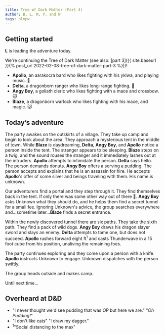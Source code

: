 ```yaml
---
title: Tree of Dark Matter (Part 4)
author: B, L, M, P, and W
tags: blmpw
---
```


## Getting started

**L** is leading the adventure today.

We're continuing the Tree of Dark Matter (see also: [part 3]({{ site.baseurl }}{% post_url 2022-02-08-tree-of-dark-matter-part-3 %}))!.

- **Apollo**, an aarakocra bard who likes fighting with his yklwa, and playing music. 🐨
- **Delta**, a dragonborn ranger who likes long-range fighting. 🐶
- **Angy Boy**, a goliath cleric who likes fighting with a mace and crossbow. 🐱
- **Blaze**, a dragonborn warlock who likes fighting with his mace, and magic. 🐱

## Today’s adventure

The party awakes on the outskirts of a village. They take up camp and begin to look about the area. They approach a mysterious tent in the middle of town. While **Blaze** is daydreaming, **Delta**, **Angy Boy**, and **Apollo** notice a person inside the tent. The stranger appears to be sleeping. **Blaze** steps on a twig, and the sound rouses the stranger and it immediately lashes out at the intruders. **Apollo** attempts to intimidate the person. **Delta** says hello. The person demands donuts. **Angy Boy** offers a serving a pudding. The person accepts and explains that he is an assassin for hire. He accepts **Apollo**'s offer of some silver and beings traveling with them. His name is unknown.

Our adventurers find a portal and they step through it. They find themselves back in the tent. If only there was some other way out of there 🤔. **Angy Boy** asks Unknown what they should do, and he helps them find a secret tunnel for a small fee. Ignoring Unknown's advice, the group searches everywhere and...sometime later...**Blaze** finds a secret entrance.

Within the newly discovered tunnel there are six paths. They take the sixth path. They find a pack of wild dogs. **Angy Boy** draws his dragon slayer sword and slays an enemy. **Delta** attempts to tame one, but does not succeed. **Apollo** rushes forward eight ft<sup>1</sup> and casts Thunderwave in a 15 foot cube from his position, unaliving the remaining foes.

The party continues exploring and they come upon a person with a knife. **Apollo** instructs Unknown to engage. Unknown dispatches with the person swiftly.

The group heads outside and makes camp.

Until next time...

## Overheard at D&D

- "I never thought we'd see pudding that was OP but here we are." "_Oh Pudding!_"
- "I don't like cats" "I draw my dagger."
- <sup>1</sup>"Social distancing to the max"